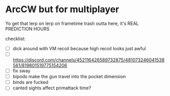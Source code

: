 # ArcCW but for multiplayer

Yo get that lerp on lerp on frametime trash outta here, it's REAL PREDICTION HOURS

checklist:
- [ ] dick around with VM recoil because high recoil looks just awful
- [ ] https://discord.com/channels/452116426589732875/481073246041538561/819801519775154206
- [ ] fix sway
- [ ] bipods make the gun travel into the pocket dimension
- [ ] binds are fucked
- [ ] canted sights affect primattack time?
